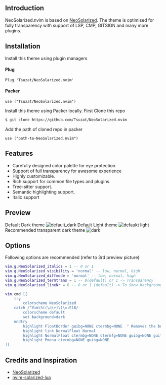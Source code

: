 ## Introduction
NeoSolarized.nvim is based on [NeoSolarized](https://github.com/overcache/NeoSolarized). The theme is optimised for fully transparency with support of LSP, CMP, GITSIGN and many more plugins.

## Installation
Install this theme using plugin managers
#### Plug
```
Plug 'Tsuzat/NeoSolarized.nvim'
```
#### Packer
```
use ("Tsuzat/NeoSolarized.nvim")
```
Install this theme using Packer locally. First Clone this repo
```sh
$ git clone https://github.com/Tsuzat/NeoSolarized.nvim
```
Add the path of cloned repo in packer
```
use ("path-to-NeoSolarized.nvim")
```
## Features
- Carefully designed color palette for eye protection.
- Support of full transparency for awesome experience
- Highly customizable.
- Rich support for common file types and plugins.
- Tree-sitter support.
- Semantic highlighting support.
- Italic support

## Preview
Default Dark theme
![default_dark](https://user-images.githubusercontent.com/70003855/182680011-ca4de840-cb99-471c-82d1-f7e1061faeef.png)
Default Light theme
![defaukt light](https://user-images.githubusercontent.com/70003855/182680058-4e9780e6-6dcd-4325-9deb-ee71535c67f3.png)
Recommended transparent dark theme
![dark](https://user-images.githubusercontent.com/70003855/182680104-e7a17e8d-ae4a-4190-9114-b38ed127bf48.png)

## Options
Following options are recommended (refer to 3rd preview picture)
```lua
vim.g.NeoSolarized_italics = 1 -- 0 or 1
vim.g.NeoSolarized_visibility = 'normal' -- low, normal, high
vim.g.NeoSolarized_diffmode = 'normal' -- low, normal, high
vim.g.NeoSolarized_termtrans = 1 -- 0(default) or 1 -> Transparency
vim.g.NeoSolarized_lineNr = 0 -- 0 or 1 (default) -> To Show backgroung in LineNr

vim.cmd [[
    try
        colorscheme NeoSolarized
    catch /^Vim\%((\a\+)\)\=:E18/
        colorscheme default
        set background=dark
    endtry
        highlight FloatBorder guibg=NONE ctermbg=NONE  " Removes the border of float menu (LSP and Autocompletion uses it)
        highlight link NormalFloat Normal 
        highlight NormalFloat ctermbg=NONE ctermfg=NONE guibg=NONE guifg=NONE 
        highlight Pmenu ctermbg=NONE guibg=NONE 
]]
```
## Credits and Inspiration
- [NeoSolarized](https://github.com/overcache/NeoSolarized)
- [nvim-solarized-lua](https://github.com/ishan9299/nvim-solarized-lua)
